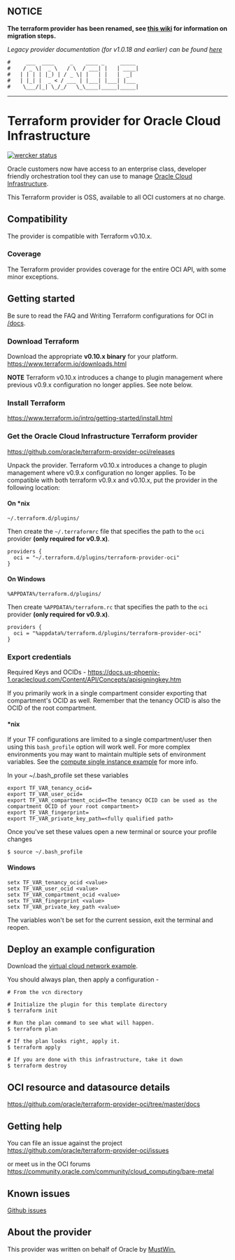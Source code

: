 ## NOTICE
**The terraform provider has been renamed, see [this wiki](https://github.com/oracle/terraform-provider-oci/wiki/Oracle-Terraform-Provider-Name-Change) for information on migration steps.**

*Legacy provider documentation (for v1.0.18 and earlier) can be found [here](https://github.com/oracle/terraform-provider-oci/tree/v1.0.18/docs)* 
 

    #     ___  ____     _    ____ _     _____
    #    / _ \|  _ \   / \  / ___| |   | ____|
    #   | | | | |_) | / _ \| |   | |   |  _|
    #   | |_| |  _ < / ___ | |___| |___| |___
    #    \___/|_| \_/_/   \_\____|_____|_____|
***
# Terraform provider for Oracle Cloud Infrastructure

[![wercker status](https://app.wercker.com/status/666d2ee10f45dde41189bb03248aadf9/s/master "wercker status")](https://app.wercker.com/project/byKey/666d2ee10f45dde41189bb03248aadf9)

Oracle customers now have access to an enterprise class, developer friendly orchestration tool they can use to manage [Oracle Cloud Infrastructure](https://cloud.oracle.com/cloud-infrastructure).

This Terraform provider is OSS, available to all OCI customers at no charge.

## Compatibility
The provider is compatible with Terraform v0.10.x.

### Coverage
The Terraform provider provides coverage for the entire OCI API, with some minor exceptions.

## Getting started
Be sure to read the FAQ and Writing Terraform configurations for OCI in [/docs](https://github.com/oracle/terraform-provider-oci/tree/master/docs).

### Download Terraform
Download the appropriate **v0.10.x binary** for your platform.  
https://www.terraform.io/downloads.html

**NOTE** Terraform v0.10.x introduces a change to plugin management where 
previous v0.9.x configuration no longer applies. See note below.


### Install Terraform
https://www.terraform.io/intro/getting-started/install.html

### Get the Oracle Cloud Infrastructure Terraform provider
https://github.com/oracle/terraform-provider-oci/releases

Unpack the provider. Terraform v0.10.x introduces a change to plugin 
management where v0.9.x configuration no longer applies. To be compatible 
with both terraform v0.9.x and v0.10.x, put the provider in the following 
location:

#### On \*nix
```
~/.terraform.d/plugins/
```

Then create the `~/.terraformrc` file that specifies the path to the 
`oci` provider **(only required for v0.9.x)**.
```
providers {
  oci = "~/.terraform.d/plugins/terraform-provider-oci"
}
```

#### On Windows
```
%APPDATA%/terraform.d/plugins/
```

Then create `%APPDATA%/terraform.rc` that specifies the path to the 
`oci` provider **(only required for v0.9.x)**.
```
providers {
  oci = "%appdata%/terraform.d/plugins/terraform-provider-oci"
}
```

### Export credentials
Required Keys and OCIDs - https://docs.us-phoenix-1.oraclecloud.com/Content/API/Concepts/apisigningkey.htm

If you primarily work in a single compartment consider exporting that compartment's OCID as well. Remember that the tenancy OCID is also the OCID of the root compartment.

#### \*nix
If your TF configurations are limited to a single compartment/user then 
using this `bash_profile` option will work well. For more complex 
environments you may want to maintain multiple sets of environment 
variables. 
See the [compute single instance example](https://github.com/oracle/terraform-provider-oci/tree/master/docs/examples/compute/instance) for more info.

In your ~/.bash_profile set these variables
```
export TF_VAR_tenancy_ocid=
export TF_VAR_user_ocid=
export TF_VAR_compartment_ocid=<The tenancy OCID can be used as the compartment OCID of your root compartment>
export TF_VAR_fingerprint=
export TF_VAR_private_key_path=<fully qualified path>
```

Once you've set these values open a new terminal or source your profile changes
```
$ source ~/.bash_profile
```

#### Windows
```
setx TF_VAR_tenancy_ocid <value>
setx TF_VAR_user_ocid <value>
setx TF_VAR_compartment_ocid <value>
setx TF_VAR_fingerprint <value>
setx TF_VAR_private_key_path <value>
```
The variables won't be set for the current session, exit the terminal and reopen.

## Deploy an example configuration
Download the [virtual cloud network example](https://github.com/oracle/terraform-provider-oci/tree/master/docs/examples/networking/vcn).

You should always plan, then apply a configuration -
```
# From the vcn directory

# Initialize the plugin for this template directory
$ terraform init

# Run the plan command to see what will happen.
$ terraform plan
  
# If the plan looks right, apply it.
$ terraform apply

# If you are done with this infrastructure, take it down
$ terraform destroy
```

## OCI resource and datasource details
https://github.com/oracle/terraform-provider-oci/tree/master/docs

## Getting help
You can file an issue against the project
https://github.com/oracle/terraform-provider-oci/issues

or meet us in the OCI forums
https://community.oracle.com/community/cloud_computing/bare-metal

## Known issues

[Github issues](https://github.com/oracle/terraform-provider-oci/issues)

## About the provider
This provider was written on behalf of Oracle by [MustWin.](http://mustwin.com/)

